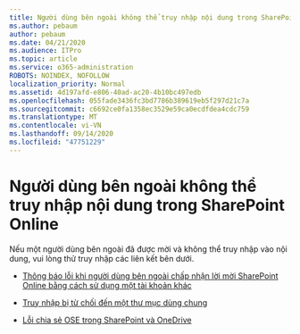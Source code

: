 ```yaml
---
title: Người dùng bên ngoài không thể truy nhập nội dung trong SharePoint Online
ms.author: pebaum
author: pebaum
ms.date: 04/21/2020
ms.audience: ITPro
ms.topic: article
ms.service: o365-administration
ROBOTS: NOINDEX, NOFOLLOW
localization_priority: Normal
ms.assetid: 4d197afd-e806-40ad-ac20-4b10bc497edb
ms.openlocfilehash: 055fade3436fc3bd7786b389619eb5f297d21c7a
ms.sourcegitcommit: c6692ce0fa1358ec3529e59ca0ecdfdea4cdc759
ms.translationtype: MT
ms.contentlocale: vi-VN
ms.lasthandoff: 09/14/2020
ms.locfileid: "47751229"
---
```

# <a name="external-user-is-unable-to-access-content-in-sharepoint-online"></a>Người dùng bên ngoài không thể truy nhập nội dung trong SharePoint Online

Nếu một người dùng bên ngoài đã được mời và không thể truy nhập vào nội dung, vui lòng thử truy nhập các liên kết bên dưới.

- [Thông báo lỗi khi người dùng bên ngoài chấp nhận lời mời SharePoint Online bằng cách sử dụng một tài khoản khác](https://docs.microsoft.com/sharepoint/support/sharing-and-permissions/error-when-external-user-accepts-an-invitation-by-using-another-account)

- [Truy nhập bị từ chối đến một thư mục dùng chung](https://docs.microsoft.com/sharepoint/support/sharing-and-permissions/cannot-access-shared-folder)

- [Lỗi chia sẻ OSE trong SharePoint và OneDrive](https://docs.microsoft.com/sharepoint/sharepoint-onedrive-error-message)

